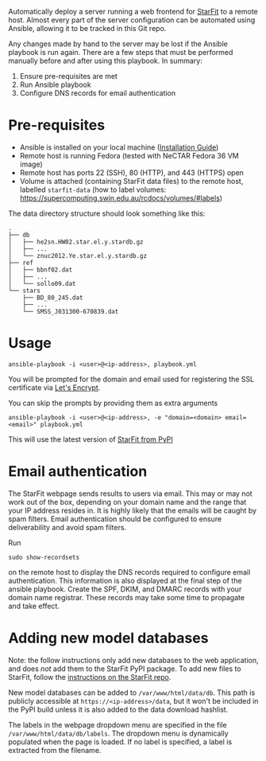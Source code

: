 Automatically deploy a server running a web frontend for [StarFit](https://github.com/conradtchan/starfit) to a remote host. Almost every part of the server configuration can be automated using Ansible, allowing it to be tracked in this Git repo. 

Any changes made by hand to the server may be lost if the Ansible playbook is run again. There are a few steps that must be performed manually before and after using this playbook. In summary:

1. Ensure pre-requisites are met
2. Run Ansible playbook
3. Configure DNS records for email authentication

# Pre-requisites
- Ansible is installed on your local machine ([Installation Guide](https://docs.ansible.com/ansible/latest/installation_guide/intro_installation.html))
- Remote host is running Fedora (tested with NeCTAR Fedora 36 VM image)
- Remote host has ports 22 (SSH), 80 (HTTP), and 443 (HTTPS) open
- Volume is attached (containing StarFit data files) to the remote host, labelled `starfit-data` (how to label volumes: https://supercomputing.swin.edu.au/rcdocs/volumes/#labels)

The data directory structure should look something like this:
```
.
├── db
│   ├── he2sn.HW02.star.el.y.stardb.gz
│   ├── ...
│   └── znuc2012.Ye.star.el.y.stardb.gz
├── ref
│   ├── bbnf02.dat
│   ├── ...
│   └── sollo09.dat
└── stars
    ├── BD_80_245.dat
    ├── ...
    └── SMSS_J031300-670839.dat
 ```

# Usage

```
ansible-playbook -i <user>@<ip-address>, playbook.yml
```

You will be prompted for the domain and email used for registering the SSL certificate via [Let's Encrypt](https://letsencrypt.org).

You can skip the prompts by providing them as extra arguments
```
ansible-playbook -i <user>@<ip-address>, -e "domain=<domain> email=<email>" playbook.yml
```

This will use the latest version of [StarFit from PyPI](https://pypi.org/project/starfit/)

# Email authentication
The StarFit webpage sends results to users via email. This may or may not work out of the box, depending on your domain name and the range that your IP address resides in. It is highly likely that the emails will be caught by spam filters. Email authentication should be configured to ensure deliverability and avoid spam filters.

Run 
```
sudo show-recordsets
```
on the remote host to display the DNS records required to configure email authentication. This information is also displayed at the final step of the ansible playbook. Create the SPF, DKIM, and DMARC records with your domain name registrar. These records may take some time to propagate and take effect.

# Adding new model databases
Note: the follow instructions only add new databases to the web application, and does *not* add them to the StarFit PyPI package. To add new files to StarFit, follow the [instructions on the StarFit repo](https://github.com/conradtchan/starfit#adding-new-data-files).

New model databases can be added to `/var/www/html/data/db`. This path is publicly accessible at `https://<ip-address>/data`, but it won't be included in the PyPI build unless it is also added to the data download hashlist.

The labels in the webpage dropdown menu are specified in the file `/var/www/html/data/db/labels`. The dropdown menu is dynamically populated when the page is loaded. If no label is specified, a label is extracted from the filename.
```
